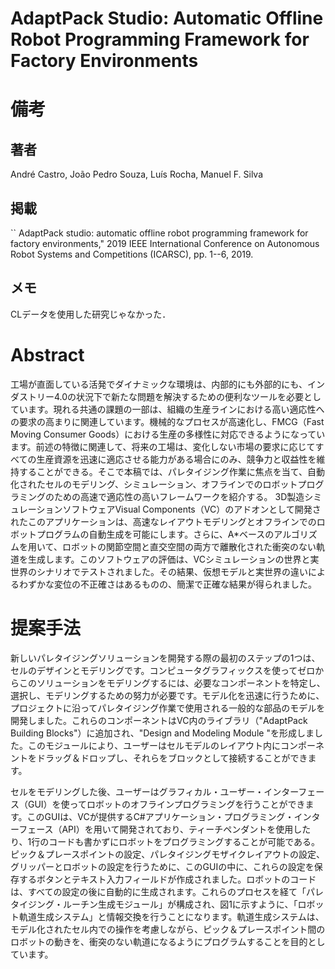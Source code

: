 # AdaptPack Studio: Automatic Offline Robot Programming Framework for Factory Environments

# 備考
## 著者
André Castro, João Pedro Souza, Luís Rocha, Manuel F. Silva

## 掲載
`` AdaptPack studio: automatic offline robot programming framework for factory environments," 2019 IEEE International Conference on Autonomous Robot Systems and Competitions (ICARSC), pp. 1--6, 2019.

## メモ
CLデータを使用した研究じゃなかった．

# Abstract

工場が直面している活発でダイナミックな環境は、内部的にも外部的にも、インダストリー4.0の状況下で新たな問題を解決するための便利なツールを必要としています。現れる共通の課題の一部は、組織の生産ラインにおける高い適応性への要求の高まりに関連しています。機械的なプロセスが高速化し、FMCG（Fast Moving Consumer Goods）における生産の多様性に対応できるようになっています。前述の特徴に関連して、将来の工場は、変化しない市場の要求に応じてすべての生産資源を迅速に適応させる能力がある場合にのみ、競争力と収益性を維持することができる。そこで本稿では、パレタイジング作業に焦点を当て、自動化されたセルのモデリング、シミュレーション、オフラインでのロボットプログラミングのための高速で適応性の高いフレームワークを紹介する。 3D製造シミュレーションソフトウェアVisual Components（VC）のアドオンとして開発されたこのアプリケーションは、高速なレイアウトモデリングとオフラインでのロボットプログラムの自動生成を可能にします。さらに、A*ベースのアルゴリズムを用いて、ロボットの関節空間と直交空間の両方で離散化された衝突のない軌道を生成します。このソフトウェアの評価は、VCシミュレーションの世界と実世界のシナリオでテストされました。その結果、仮想モデルと実世界の違いによるわずかな変位の不正確さはあるものの、簡潔で正確な結果が得られました。

# 提案手法

新しいパレタイジングソリューションを開発する際の最初のステップの1つは、セルのデザインとモデリングです。コンピュータグラフィックスを使ってゼロからこのソリューションをモデリングするには、必要なコンポーネントを特定し、選択し、モデリングするための努力が必要です。モデル化を迅速に行うために、プロジェクトに沿ってパレタイジング作業で使用される一般的な部品のモデルを開発しました。これらのコンポーネントはVC内のライブラリ（"AdaptPack Building Blocks"）に追加され、"Design and Modeling Module "を形成しました。このモジュールにより、ユーザーはセルモデルのレイアウト内にコンポーネントをドラッグ＆ドロップし、それらをブロックとして接続することができます。

セルをモデリングした後、ユーザーはグラフィカル・ユーザー・インターフェース（GUI）を使ってロボットのオフラインプログラミングを行うことができます。このGUIは、VCが提供するC#アプリケーション・プログラミング・インターフェース（API）を用いて開発されており、ティーチペンダントを使用したり、1行のコードも書かずにロボットをプログラミングすることが可能である。ピック＆プレースポイントの設定、パレタイジングモザイクレイアウトの設定、グリッパーとロボットの設定を行うために、このGUIの中に、これらの設定を保存するボタンとテキスト入力フィールドが作成されました。ロボットのコードは、すべての設定の後に自動的に生成されます。これらのプロセスを経て「パレタイジング・ルーチン生成モジュール」が構成され、図1に示すように、「ロボット軌道生成システム」と情報交換を行うことになります。軌道生成システムは、モデル化されたセル内での操作を考慮しながら、ピック＆プレースポイント間のロボットの動きを、衝突のない軌道になるようにプログラムすることを目的としています。
